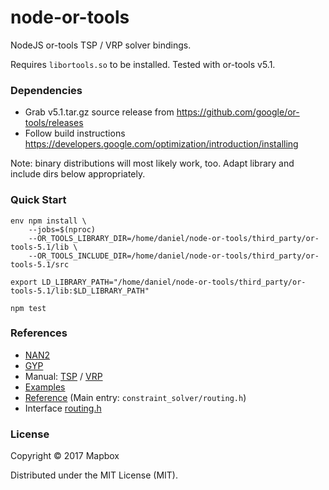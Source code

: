 # node-or-tools

NodeJS or-tools TSP / VRP solver bindings.

Requires `libortools.so` to be installed.
Tested with or-tools v5.1.

### Dependencies

- Grab v5.1.tar.gz source release from https://github.com/google/or-tools/releases
- Follow build instructions https://developers.google.com/optimization/introduction/installing

Note: binary distributions will most likely work, too. Adapt library and include dirs below appropriately.

### Quick Start

    env npm install \
        --jobs=$(nproc)
        --OR_TOOLS_LIBRARY_DIR=/home/daniel/node-or-tools/third_party/or-tools-5.1/lib \
        --OR_TOOLS_INCLUDE_DIR=/home/daniel/node-or-tools/third_party/or-tools-5.1/src

    export LD_LIBRARY_PATH="/home/daniel/node-or-tools/third_party/or-tools-5.1/lib:$LD_LIBRARY_PATH"

    npm test


### References

- [NAN2](https://github.com/nodejs/nan#api)
- [GYP](https://gyp.gsrc.io)
- Manual: [TSP](https://acrogenesis.com/or-tools/documentation/user_manual/manual/TSP.html) / [VRP](https://acrogenesis.com/or-tools/documentation/user_manual/manual/VRP.html)
- [Examples](https://github.com/google/or-tools/tree/v5.1/examples/cpp)
- [Reference](https://developers.google.com/optimization/reference/) (Main entry: `constraint_solver/routing.h`)
- Interface [routing.h](https://github.com/google/or-tools/blob/v5.1/src/constraint_solver/routing.h#L14)

### License

Copyright © 2017 Mapbox

Distributed under the MIT License (MIT).
